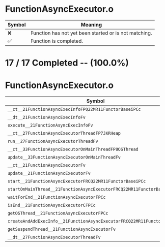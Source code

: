 # FunctionAsyncExecutor.o
| Symbol | Meaning 
| ------------- | ------------- 
| :x: | Function has not yet been started or is not matching. 
| :white_check_mark: | Function is completed. 


# 17 / 17 Completed -- (100.0%)
# FunctionAsyncExecutor.o
| Symbol | Decompiled? |
| ------------- | ------------- |
| `__ct__21FunctionAsyncExecInfoFPQ22MR11FunctorBaseiPCc` | :white_check_mark: |
| `__dt__21FunctionAsyncExecInfoFv` | :white_check_mark: |
| `execute__21FunctionAsyncExecInfoFv` | :white_check_mark: |
| `__ct__27FunctionAsyncExecutorThreadFP7JKRHeap` | :white_check_mark: |
| `run__27FunctionAsyncExecutorThreadFv` | :white_check_mark: |
| `__ct__33FunctionAsyncExecutorOnMainThreadFP8OSThread` | :white_check_mark: |
| `update__33FunctionAsyncExecutorOnMainThreadFv` | :white_check_mark: |
| `__ct__21FunctionAsyncExecutorFv` | :white_check_mark: |
| `update__21FunctionAsyncExecutorFv` | :white_check_mark: |
| `start__21FunctionAsyncExecutorFRCQ22MR11FunctorBaseiPCc` | :white_check_mark: |
| `startOnMainThread__21FunctionAsyncExecutorFRCQ22MR11FunctorBasePCc` | :white_check_mark: |
| `waitForEnd__21FunctionAsyncExecutorFPCc` | :white_check_mark: |
| `isEnd__21FunctionAsyncExecutorCFPCc` | :white_check_mark: |
| `getOSThread__21FunctionAsyncExecutorFPCc` | :white_check_mark: |
| `createAndAddExecInfo__21FunctionAsyncExecutorFRCQ22MR11FunctorBaseiPCc` | :white_check_mark: |
| `getSuspendThread__21FunctionAsyncExecutorFv` | :white_check_mark: |
| `__dt__27FunctionAsyncExecutorThreadFv` | :white_check_mark: |
